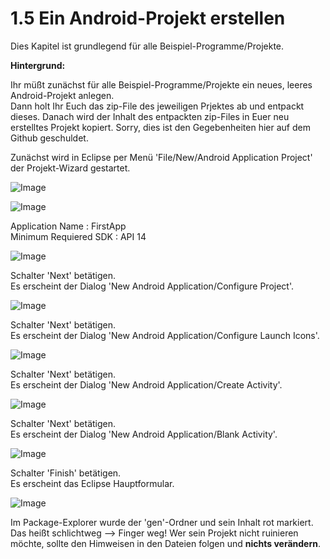 # 1.5 Ein Android-Projekt erstellen

Dies Kapitel ist grundlegend für alle Beispiel-Programme/Projekte.

__Hintergrund:__

Ihr müßt zunächst für alle Beispiel-Programme/Projekte ein neues, leeres Android-Projekt anlegen.  
Dann holt Ihr Euch das zip-File des jeweiligen Prjektes ab und entpackt dieses.
Danach wird der Inhalt des entpackten zip-Files in Euer neu erstelltes Projekt kopiert.
Sorry, dies ist den Gegebenheiten hier auf dem Github geschuldet.

Zunächst wird in Eclipse per Menü 'File/New/Android Application Project' der Projekt-Wizard gestartet.

![Image](./img/1.5/1-eclipse-menu-new-android-app.png?raw=true)


![Image](./img/1.5/2-eclipse-new-android-app.png?raw=true)

Application Name : FirstApp  
Minimum Requiered SDK : API 14  


![Image](./img/1.5/3-eclipse-new-android-app-filled-in-tagged.png?raw=true)

Schalter 'Next' betätigen.  
Es erscheint der Dialog 'New Android Application/Configure Project'.

![Image](./img/1.5/4-eclipse-new-android-app-configure-project.png?raw=true)

Schalter 'Next' betätigen.  
Es erscheint der Dialog 'New Android Application/Configure Launch Icons'.

![Image](./img/1.5/5-eclipse-new-android-app-configure-launch-icon.png?raw=true)

Schalter 'Next' betätigen.  
Es erscheint der Dialog 'New Android Application/Create Activity'.

![Image](./img/1.5/6-eclipse-new-android-app-create-activity.png?raw=true)

Schalter 'Next' betätigen.  
Es erscheint der Dialog 'New Android Application/Blank Activity'.

![Image](./img/1.5/7-eclipse-new-android-app-blank-activity.png?raw=true)

Schalter 'Finish' betätigen.  
Es erscheint das Eclipse Hauptformular.

![Image](./img/1.5/8-eclipse-new-android-app-finished.png?raw=true)

Im Package-Explorer wurde der 'gen'-Ordner und sein Inhalt rot markiert.    
Das heißt schlichtweg --> Finger weg!
Wer sein Projekt nicht ruinieren möchte, sollte den Himweisen in den Dateien folgen und __nichts verändern__.  

